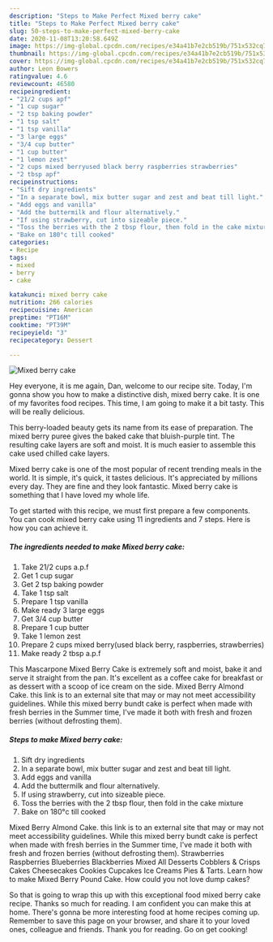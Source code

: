 ```yaml
---
description: "Steps to Make Perfect Mixed berry cake"
title: "Steps to Make Perfect Mixed berry cake"
slug: 50-steps-to-make-perfect-mixed-berry-cake
date: 2020-11-08T13:20:58.649Z
image: https://img-global.cpcdn.com/recipes/e34a41b7e2cb519b/751x532cq70/mixed-berry-cake-recipe-main-photo.jpg
thumbnail: https://img-global.cpcdn.com/recipes/e34a41b7e2cb519b/751x532cq70/mixed-berry-cake-recipe-main-photo.jpg
cover: https://img-global.cpcdn.com/recipes/e34a41b7e2cb519b/751x532cq70/mixed-berry-cake-recipe-main-photo.jpg
author: Leon Bowers
ratingvalue: 4.6
reviewcount: 46580
recipeingredient:
- "21/2 cups apf"
- "1 cup sugar"
- "2 tsp baking powder"
- "1 tsp salt"
- "1 tsp vanilla"
- "3 large eggs"
- "3/4 cup butter"
- "1 cup butter"
- "1 lemon zest"
- "2 cups mixed berryused black berry raspberries strawberries"
- "2 tbsp apf"
recipeinstructions:
- "Sift dry ingredients"
- "In a separate bowl, mix butter sugar and zest and beat till light."
- "Add eggs and vanilla"
- "Add the buttermilk and flour alternatively."
- "If using strawberry, cut into sizeable piece."
- "Toss the berries with the 2 tbsp flour, then fold in the cake mixture"
- "Bake on 180°c till cooked"
categories:
- Recipe
tags:
- mixed
- berry
- cake

katakunci: mixed berry cake 
nutrition: 266 calories
recipecuisine: American
preptime: "PT16M"
cooktime: "PT39M"
recipeyield: "3"
recipecategory: Dessert

---
```



![Mixed berry cake](https://img-global.cpcdn.com/recipes/e34a41b7e2cb519b/751x532cq70/mixed-berry-cake-recipe-main-photo.jpg)

Hey everyone, it is me again, Dan, welcome to our recipe site. Today, I'm gonna show you how to make a distinctive dish, mixed berry cake. It is one of my favorites food recipes. This time, I am going to make it a bit tasty. This will be really delicious.

This berry-loaded beauty gets its name from its ease of preparation. The mixed berry puree gives the baked cake that bluish-purple tint. The resulting cake layers are soft and moist. It is much easier to assemble this cake used chilled cake layers.

Mixed berry cake is one of the most popular of recent trending meals in the world. It is simple, it's quick, it tastes delicious. It's appreciated by millions every day. They are fine and they look fantastic. Mixed berry cake is something that I have loved my whole life.


To get started with this recipe, we must first prepare a few components. You can cook mixed berry cake using 11 ingredients and 7 steps. Here is how you can achieve it.

<!--inarticleads1-->

##### The ingredients needed to make Mixed berry cake:

1. Take 21/2 cups a.p.f
1. Get 1 cup sugar
1. Get 2 tsp baking powder
1. Take 1 tsp salt
1. Prepare 1 tsp vanilla
1. Make ready 3 large eggs
1. Get 3/4 cup butter
1. Prepare 1 cup butter
1. Take 1 lemon zest
1. Prepare 2 cups mixed berry(used black berry, raspberries, strawberries)
1. Make ready 2 tbsp a.p.f


This Mascarpone Mixed Berry Cake is extremely soft and moist, bake it and serve it straight from the pan. It&#39;s excellent as a coffee cake for breakfast or as dessert with a scoop of ice cream on the side. Mixed Berry Almond Cake. this link is to an external site that may or may not meet accessibility guidelines. While this mixed berry bundt cake is perfect when made with fresh berries in the Summer time, I&#39;ve made it both with fresh and frozen berries (without defrosting them). 

<!--inarticleads2-->

##### Steps to make Mixed berry cake:

1. Sift dry ingredients
1. In a separate bowl, mix butter sugar and zest and beat till light.
1. Add eggs and vanilla
1. Add the buttermilk and flour alternatively.
1. If using strawberry, cut into sizeable piece.
1. Toss the berries with the 2 tbsp flour, then fold in the cake mixture
1. Bake on 180°c till cooked


Mixed Berry Almond Cake. this link is to an external site that may or may not meet accessibility guidelines. While this mixed berry bundt cake is perfect when made with fresh berries in the Summer time, I&#39;ve made it both with fresh and frozen berries (without defrosting them). Strawberries Raspberries Blueberries Blackberries Mixed All Desserts Cobblers &amp; Crisps Cakes Cheesecakes Cookies Cupcakes Ice Creams Pies &amp; Tarts. Learn how to make Mixed Berry Pound Cake. How could you not love dump cakes? 

So that is going to wrap this up with this exceptional food mixed berry cake recipe. Thanks so much for reading. I am confident you can make this at home. There's gonna be more interesting food at home recipes coming up. Remember to save this page on your browser, and share it to your loved ones, colleague and friends. Thank you for reading. Go on get cooking!
